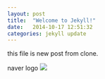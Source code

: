 ```yaml
---
layout: post
title:  "Welcome to Jekyll!"
date:   2014-10-17 12:51:32
categories: jekyll update
---
```



this file is new post from clone.

naver logo <img src="http://dl.dropboxusercontent.com/u/76445255/kut_logo.jpg?dl=1" />
